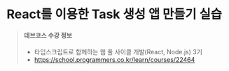 # React를 이용한 Task 생성 앱 만들기 실습

> #### 데브코스 수강 정보
>
> - 타입스크립트로 함께하는 웹 풀 사이클 개발(React, Node.js) 3기
> - https://school.programmers.co.kr/learn/courses/22464
